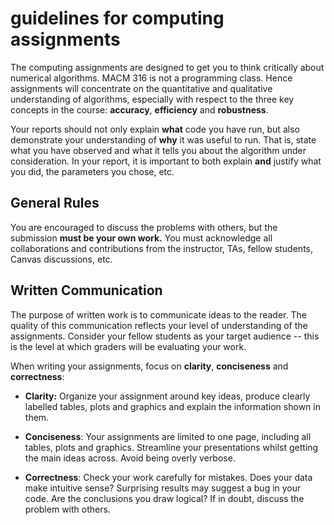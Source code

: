# guidelines for computing assignments
The computing assignments are designed to get you to think critically about numerical algorithms.  MACM 316 is not a programming class.  Hence assignments will concentrate on the quantitative and qualitative understanding of algorithms, especially with respect to the three key concepts in the course: **accuracy**, **efficiency** and **robustness**.

Your reports should not only explain **what** code you have run, but also demonstrate your understanding of **why** it was useful to run.  That is, state what you have observed and what it tells you about the algorithm under consideration.   In your report, it is important to both explain **and** justify what you did, the parameters you chose, etc.

## General Rules

You are encouraged to discuss the problems with others, but the submission __**must** be your own work.__ You must acknowledge all collaborations and contributions from the instructor, TAs, fellow students, Canvas discussions, etc.

## Written Communication

The purpose of written work is to communicate ideas to the reader.  The quality of this communication reflects your level of understanding of the assignments.  Consider your fellow students as your target audience -- this is the level at which graders will be evaluating your work.

When writing your assignments, focus on **clarity**, **conciseness** and **correctness**:

* **Clarity:**  Organize your assignment around key ideas, produce clearly labelled tables, plots and graphics and explain the information shown in them.

* **Conciseness**:  Your assignments are limited to one page, including all tables, plots and graphics.  Streamline your presentations whilst getting the main ideas across.  Avoid being overly verbose.

* **Correctness**: Check your work carefully for mistakes.  Does your data make intuitive sense?  Surprising results may suggest a bug in your code.  Are the conclusions you draw logical?  If in doubt, discuss the problem with others.
